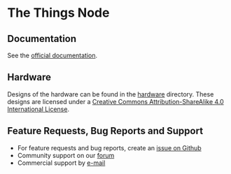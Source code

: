 # The Things Node

## Documentation

See the [official documentation](https://www.thethingsnetwork.org/docs/devices/node/).

## Hardware

Designs of the hardware can be found in the [hardware](./hardware) directory. These designs are licensed under a [Creative Commons Attribution-ShareAlike 4.0 International License](http://creativecommons.org/licenses/by-sa/4.0/).

## Feature Requests, Bug Reports and Support

- For feature requests and bug reports, create an [issue on Github](https://github.com/TheThingsProducts/node/issues)
- Community support on our [forum](https://www.thethingsnetwork.org/forum/)
- Commercial support by [e-mail](mailto:support@thethingsproducts.com)
